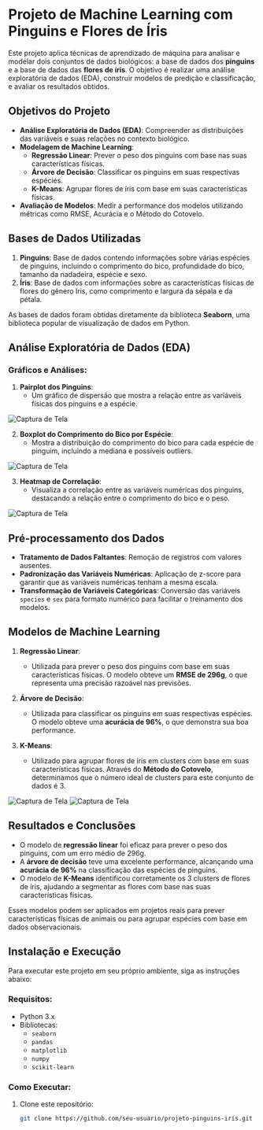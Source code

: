 # **Projeto de Machine Learning com Pinguins e Flores de Íris**

Este projeto aplica técnicas de aprendizado de máquina para analisar e modelar dois conjuntos de dados biológicos: a base de dados dos **pinguins** e a base de dados das **flores de íris**. O objetivo é realizar uma análise exploratória de dados (EDA), construir modelos de predição e classificação, e avaliar os resultados obtidos.

## **Objetivos do Projeto**

- **Análise Exploratória de Dados (EDA)**: Compreender as distribuições das variáveis e suas relações no contexto biológico.
- **Modelagem de Machine Learning**:
  - **Regressão Linear**: Prever o peso dos pinguins com base nas suas características físicas.
  - **Árvore de Decisão**: Classificar os pinguins em suas respectivas espécies.
  - **K-Means**: Agrupar flores de íris com base em suas características físicas.
- **Avaliação de Modelos**: Medir a performance dos modelos utilizando métricas como RMSE, Acurácia e o Método do Cotovelo.

## **Bases de Dados Utilizadas**

1. **Pinguins**: Base de dados contendo informações sobre várias espécies de pinguins, incluindo o comprimento do bico, profundidade do bico, tamanho da nadadeira, espécie e sexo.
2. **Íris**: Base de dados com informações sobre as características físicas de flores do gênero Iris, como comprimento e largura da sépala e da pétala.

As bases de dados foram obtidas diretamente da biblioteca **Seaborn**, uma biblioteca popular de visualização de dados em Python.

## **Análise Exploratória de Dados (EDA)**

### Gráficos e Análises:

1. **Pairplot dos Pinguins**:
   - Um gráfico de dispersão que mostra a relação entre as variáveis físicas dos pinguins e a espécie.
   
 ![Captura de Tela](images/pairplot.PNG)

2. **Boxplot do Comprimento do Bico por Espécie**:
   - Mostra a distribuição do comprimento do bico para cada espécie de pinguim, incluindo a mediana e possíveis outliers.

  ![Captura de Tela](images/boxplot.PNG)

3. **Heatmap de Correlação**:
   - Visualiza a correlação entre as variáveis numéricas dos pinguins, destacando a relação entre o comprimento do bico e o peso.

 ![Captura de Tela](images/heatmap.PNG)

## **Pré-processamento dos Dados**

- **Tratamento de Dados Faltantes**: Remoção de registros com valores ausentes.
- **Padronização das Variáveis Numéricas**: Aplicação de z-score para garantir que as variáveis numéricas tenham a mesma escala.
- **Transformação de Variáveis Categóricas**: Conversão das variáveis `species` e `sex` para formato numérico para facilitar o treinamento dos modelos.

## **Modelos de Machine Learning**

1. **Regressão Linear**:
   - Utilizada para prever o peso dos pinguins com base em suas características físicas. O modelo obteve um **RMSE de 296g**, o que representa uma precisão razoável nas previsões.

2. **Árvore de Decisão**:
   - Utilizada para classificar os pinguins em suas respectivas espécies. O modelo obteve uma **acurácia de 96%**, o que demonstra sua boa performance.

3. **K-Means**:
   - Utilizado para agrupar flores de íris em clusters com base em suas características físicas. Através do **Método do Cotovelo**, determinamos que o número ideal de clusters para este conjunto de dados é 3.

  ![Captura de Tela](images/kmeans.PNG)
  ![Captura de Tela](images/iris.PNG)

## **Resultados e Conclusões**

- O modelo de **regressão linear** foi eficaz para prever o peso dos pinguins, com um erro médio de 296g.
- A **árvore de decisão** teve uma excelente performance, alcançando uma **acurácia de 96%** na classificação das espécies de pinguins.
- O modelo de **K-Means** identificou corretamente os 3 clusters de flores de íris, ajudando a segmentar as flores com base nas suas características físicas.

Esses modelos podem ser aplicados em projetos reais para prever características físicas de animais ou para agrupar espécies com base em dados observacionais.

## **Instalação e Execução**

Para executar este projeto em seu próprio ambiente, siga as instruções abaixo:

### Requisitos:

- Python 3.x
- Bibliotecas:
  - `seaborn`
  - `pandas`
  - `matplotlib`
  - `numpy`
  - `scikit-learn`

### Como Executar:

1. Clone este repositório:

   ```bash
   git clone https://github.com/seu-usuario/projeto-pinguins-iris.git

